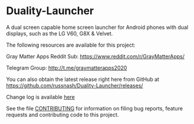 # Duality-Launcher
A dual screen capable home screen launcher for Android phones with dual displays, such as the LG V60, G8X & Velvet.

The following resources are available for this project:

Gray Matter Apps Reddit Sub: https://www.reddit.com/r/GrayMatterApps/

Telegram Group: http://t.me/graymatterapps2020

You can also obtain the latest release right here from GitHub at https://github.com/russnash/Duality-Launcher/releases/

Change log is available [here](https://github.com/russnash/Duality-Launcher/blob/master/app/ChangeLog.txt)

See the file [CONTRIBUTING](https://github.com/russnash/Duality-Launcher/blob/master/CONTRIBUTING.md) for information on filing bug reports, feature requests and contributing code to this project.

